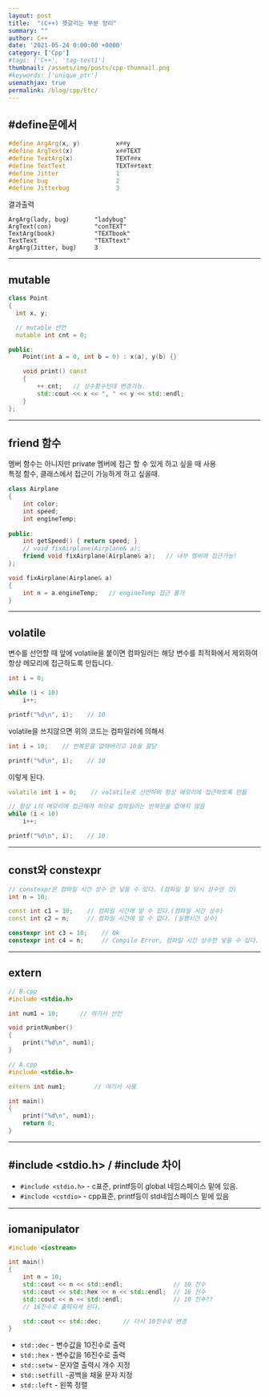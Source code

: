 ```yaml
---
layout: post
title:  "(C++) 헷갈리는 부분 정리"
summary: ""
author: C++
date: '2021-05-24 0:00:00 +0000'
category: ['Cpp']
#tags: ['C++', 'tag-test1']
thumbnail: /assets/img/posts/cpp-thumnail.png
#keywords: ['unique_ptr']
usemathjax: true
permalink: /blog/cpp/Etc/
---
```


## #define문에서 ##

```cpp
#define ArgArg(x, y)          x##y
#define ArgText(x)            x##TEXT
#define TextArg(x)            TEXT##x
#define TextText              TEXT##text
#define Jitter                1
#define bug                   2
#define Jitterbug             3
```

결과출력

```
ArgArg(lady, bug)       "ladybug"
ArgText(con)            "conTEXT"
TextArg(book)           "TEXTbook"
TextText                "TEXTtext"
ArgArg(Jitter, bug)     3
```

---

## mutable

```cpp
class Point
{
  int x, y;

  // mutable 선언
  mutable int cnt = 0;

public:
    Point(int a = 0, int b = 0) : x(a), y(b) {}

    void print() const
    {
        ++ cnt;   // 상수함수인데 변경가능.
        std::cout << x << ", " << y << std::endl;
    }
};
```

---

## friend 함수

멤버 함수는 아니지만 private 멤버에 접근 할 수 있게 하고 싶을 때 사용<br>
특정 함수, 클래스에서 접근이 가능하게 하고 싶을때.<br>

```cpp
class Airplane
{
    int color;
    int speed;
    int engineTemp;
  
public:
    int getSpeed() { return speed; }
    // void fixAirplane(Airplane& a);
    friend void fixAirplane(Airplane& a);   // 내부 멤버에 접근가능!
};

void fixAirplane(Airplane& a)
{
    int n = a.engineTemp;   // engineTemp 접근 불가
}
```

---

## volatile

변수를 선언할 때 앞에 volatile을 붙이면 컴파일러는 해당 변수를 최적화에서 제외하여 항상 메모리에 접근하도록 만듭니다.

```cpp
int i = 0;

while (i < 10)
    i++;

printf("%d\n", i);    // 10
```

volatile을 쓰지않으면 위의 코드는 컴파일러에 의해서

```cpp
int i = 10;    // 반복문을 없애버리고 10을 할당

printf("%d\n", i);    // 10
```

이렇게 된다.

```cpp
volatile int i = 0;    // volatile로 선언하여 항상 메모리에 접근하도록 만듦

// 항상 i의 메모리에 접근해야 하므로 컴파일러는 반복문을 없애지 않음
while (i < 10)
    i++;

printf("%d\n", i);    // 10
```

---

## const와 constexpr

```cpp
// constexpr은 컴파일 시간 상수 만 넣을 수 있다. (컴파일 할 당시 상수인 것)
int n = 10;

const int c1 = 10;    // 컴파일 시간에 알 수 있다.(컴파일 시간 상수)
const int c2 = n;     // 컴파일 시간에 알 수 없다. (실행시간 상수)

constexpr int c3 = 10;    // Ok
constexpr int c4 = n;     // Compile Error, 컴파일 시간 상수만 넣을 수 있다.
```

---

## extern

```cpp
// B.cpp
#include <stdio.h>

int num1 = 10;      // 여기서 선언

void printNumber()
{
    print("%d\n", num1);
}
```

```cpp
// A.cpp
#include <stdio.h>

extern int num1;        // 여기서 사용

int main()
{
    print("%d\n", num1);
    return 0;
}
```

---

## #include <stdio.h> / #include <cstdio> 차이

* `#include <stdio.h>` - c표준, printf등이 global 네임스페이스 밑에 있음.
* `#include <cstdio>` - cpp표준, printf등이 std네임스페이스 밑에 있음

---

## iomanipulator

```cpp
#include <iostream>

int main()
{
    int n = 10;
    std::cout << n << std::endl;              // 10 진수
    std::cout << std::hex << n << std::endl;  // 16 진수
    std::cout << n << std::endl;              // 10 진수??
    // 16진수로 출력되게 된다.

    std::cout << std::dec;      // 다시 10진수로 변경
}
```

* `std::dec` - 변수값을 10진수로 출력
* `std::hex` - 변수값을 16진수로 출력
* `std::setw` - 문자열 출력시 개수 지정
* `std::setfill` -공백을 채울 문자 지정
* `std::left` - 왼쪽 정렬